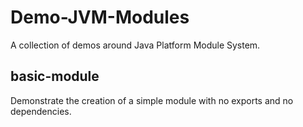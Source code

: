 # Demo-JVM-Modules
A collection of demos around Java Platform Module System.

## basic-module
Demonstrate the creation of a simple module with no exports and no dependencies.

## 